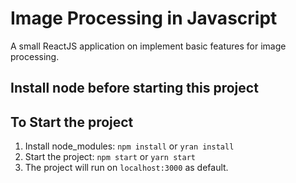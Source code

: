 # Image Processing in Javascript
A small ReactJS application on implement basic features for image processing.

## Install node before starting this project

## To Start the project
1. Install node_modules: `npm install` or `yran install`
2. Start the project: `npm start` or `yarn start`
3. The project will run on `localhost:3000` as default.
